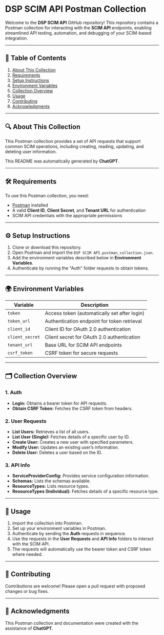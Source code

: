 # DSP SCIM API Postman Collection

Welcome to the **DSP SCIM API** GitHub repository! This repository contains a Postman collection for interacting with the **SCIM API** endpoints, enabling streamlined API testing, automation, and debugging of your SCIM-based integration.

---

## 📄 **Table of Contents**

1. [About This Collection](#about-this-collection)
2. [Requirements](#requirements)
3. [Setup Instructions](#setup-instructions)
4. [Environment Variables](#environment-variables)
5. [Collection Overview](#collection-overview)
6. [Usage](#usage)
7. [Contributing](#contributing)
8. [Acknowledgments](#acknowledgments)

---

## 🔍 **About This Collection**

This Postman collection provides a set of API requests that support common SCIM operations, including creating, reading, updating, and deleting user information.

This README was automatically generated by **ChatGPT**.

---

## 🛠 **Requirements**

To use this Postman collection, you need:
- [Postman](https://www.postman.com/downloads/) installed
- A valid **Client ID**, **Client Secret**, and **Tenant URL** for authentication
- SCIM API credentials with the appropriate permissions

---

## ⚙️ **Setup Instructions**

1. Clone or download this repository.
2. Open Postman and import the `DSP SCIM API.postman_collection.json`.
3. Add the environment variables described below in **Environment Variables**.
4. Authenticate by running the "Auth" folder requests to obtain tokens.

---

## 🌍 **Environment Variables**

| Variable      | Description               |
| ------------- | ------------------------- |
| `token`       | Access token (automatically set after login) |
| `token_url`   | Authentication endpoint for token retrieval |
| `client_id`   | Client ID for OAuth 2.0 authentication |
| `client_secret` | Client secret for OAuth 2.0 authentication |
| `tenant_url`  | Base URL for SCIM API endpoints |
| `csrf_token`  | CSRF token for secure requests |

---

## 🗂 **Collection Overview**

### 1. **Auth**
- **Login:** Obtains a bearer token for API requests.
- **Obtain CSRF Token:** Fetches the CSRF token from headers.

### 2. **User Requests**
- **List Users:** Retrieves a list of all users.
- **List User (Single):** Fetches details of a specific user by ID.
- **Create User:** Creates a new user with specified parameters.
- **Modify User:** Updates an existing user’s information.
- **Delete User:** Deletes a user based on the ID.

### 3. **API Info**
- **ServiceProviderConfig:** Provides service configuration information.
- **Schemas:** Lists the schemas available.
- **ResourceTypes:** Lists resource types.
- **ResourceTypes (Individual):** Fetches details of a specific resource type.

---

## 🚀 **Usage**

1. Import the collection into Postman.
2. Set up your environment variables in Postman.
3. Authenticate by sending the **Auth** requests in sequence.
4. Use the requests in the **User Requests** and **API Info** folders to interact with the SCIM API.
5. The requests will automatically use the bearer token and CSRF token where needed.

---

## 🤝 **Contributing**

Contributions are welcome! Please open a pull request with proposed changes or bug fixes.

---

## 🙌 **Acknowledgments**

This Postman collection and documentation were created with the assistance of **ChatGPT**.

